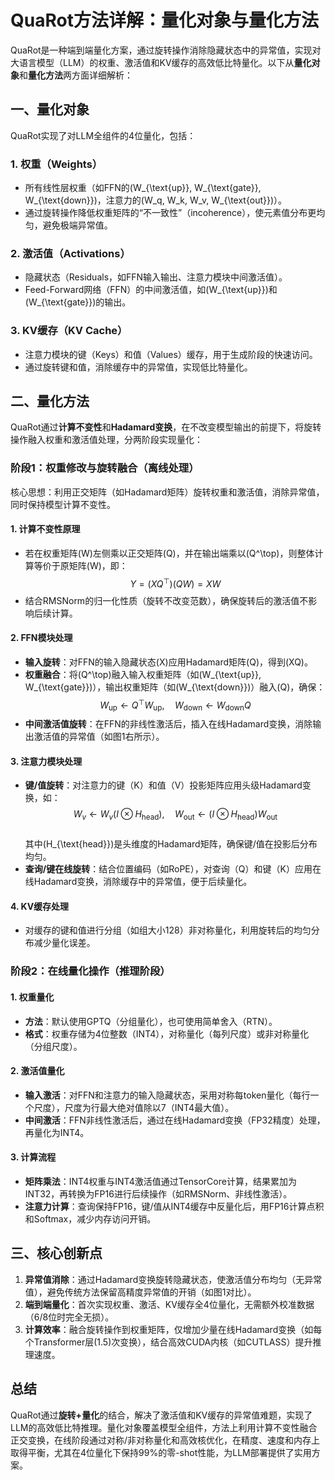 # QuaRot方法详解：量化对象与量化方法

QuaRot是一种端到端量化方案，通过旋转操作消除隐藏状态中的异常值，实现对大语言模型（LLM）的权重、激活值和KV缓存的高效低比特量化。以下从**量化对象**和**量化方法**两方面详细解析：


## 一、量化对象
QuaRot实现了对LLM全组件的4位量化，包括：

### 1. 权重（Weights）
- 所有线性层权重（如FFN的\(W_{\text{up}}, W_{\text{gate}}, W_{\text{down}}\)，注意力的\(W_q, W_k, W_v, W_{\text{out}}\)）。  
- 通过旋转操作降低权重矩阵的“不一致性”（incoherence），使元素值分布更均匀，避免极端异常值。

### 2. 激活值（Activations）
- 隐藏状态（Residuals，如FFN输入输出、注意力模块中间激活值）。  
- Feed-Forward网络（FFN）的中间激活值，如\(W_{\text{up}}\)和\(W_{\text{gate}}\)的输出。  

### 3. KV缓存（KV Cache）
- 注意力模块的键（Keys）和值（Values）缓存，用于生成阶段的快速访问。  
- 通过旋转键和值，消除缓存中的异常值，实现低比特量化。


## 二、量化方法
QuaRot通过**计算不变性**和**Hadamard变换**，在不改变模型输出的前提下，将旋转操作融入权重和激活值处理，分两阶段实现量化：

### 阶段1：权重修改与旋转融合（离线处理）
核心思想：利用正交矩阵（如Hadamard矩阵）旋转权重和激活值，消除异常值，同时保持模型计算不变性。  

#### 1. 计算不变性原理
- 若在权重矩阵\(W\)左侧乘以正交矩阵\(Q\)，并在输出端乘以\(Q^\top\)，则整体计算等价于原矩阵\(W\)，即：  
  $$
  Y = (X Q^\top) (Q W) = X W
  $$  
- 结合RMSNorm的归一化性质（旋转不改变范数），确保旋转后的激活值不影响后续计算。

#### 2. FFN模块处理
- **输入旋转**：对FFN的输入隐藏状态\(X\)应用Hadamard矩阵\(Q\)，得到\(XQ\)。  
- **权重融合**：将\(Q^\top\)融入输入权重矩阵（如\(W_{\text{up}}, W_{\text{gate}}\)），输出权重矩阵（如\(W_{\text{down}}\)）融入\(Q\)，确保：  
  $$
  W_{\text{up}} \leftarrow Q^\top W_{\text{up}}, \quad W_{\text{down}} \leftarrow W_{\text{down}} Q
  $$  
- **中间激活值旋转**：在FFN的非线性激活后，插入在线Hadamard变换，消除输出激活值的异常值（如图1右所示）。

#### 3. 注意力模块处理
- **键/值旋转**：对注意力的键（K）和值（V）投影矩阵应用头级Hadamard变换，如：  
  $$
  W_v \leftarrow W_v (I \otimes H_{\text{head}}), \quad W_{\text{out}} \leftarrow (I \otimes H_{\text{head}}) W_{\text{out}}
  $$  
  其中\(H_{\text{head}}\)是头维度的Hadamard矩阵，确保键/值在投影后分布均匀。  
- **查询/键在线旋转**：结合位置编码（如RoPE），对查询（Q）和键（K）应用在线Hadamard变换，消除缓存中的异常值，便于后续量化。

#### 4. KV缓存处理
- 对缓存的键和值进行分组（如组大小128）非对称量化，利用旋转后的均匀分布减少量化误差。

### 阶段2：在线量化操作（推理阶段）
#### 1. 权重量化
- **方法**：默认使用GPTQ（分组量化），也可使用简单舍入（RTN）。  
- **格式**：权重存储为4位整数（INT4），对称量化（每列尺度）或非对称量化（分组尺度）。  

#### 2. 激活值量化
- **输入激活**：对FFN和注意力的输入隐藏状态，采用对称每token量化（每行一个尺度），尺度为行最大绝对值除以7（INT4最大值）。  
- **中间激活**：FFN非线性激活后，通过在线Hadamard变换（FP32精度）处理，再量化为INT4。  

#### 3. 计算流程
- **矩阵乘法**：INT4权重与INT4激活值通过TensorCore计算，结果累加为INT32，再转换为FP16进行后续操作（如RMSNorm、非线性激活）。  
- **注意力计算**：查询保持FP16，键/值从INT4缓存中反量化后，用FP16计算点积和Softmax，减少内存访问开销。


## 三、核心创新点
1. **异常值消除**：通过Hadamard变换旋转隐藏状态，使激活值分布均匀（无异常值），避免传统方法保留高精度异常值的开销（如图1对比）。  
2. **端到端量化**：首次实现权重、激活、KV缓存全4位量化，无需额外校准数据（6/8位时完全无损）。  
3. **计算效率**：融合旋转操作到权重矩阵，仅增加少量在线Hadamard变换（如每个Transformer层\(1.5\)次变换），结合高效CUDA内核（如CUTLASS）提升推理速度。


## 总结
QuaRot通过**旋转+量化**的结合，解决了激活值和KV缓存的异常值难题，实现了LLM的高效低比特推理。量化对象覆盖模型全组件，方法上利用计算不变性融合正交变换，在线阶段通过对称/非对称量化和高效核优化，在精度、速度和内存上取得平衡，尤其在4位量化下保持99%的零-shot性能，为LLM部署提供了实用方案。